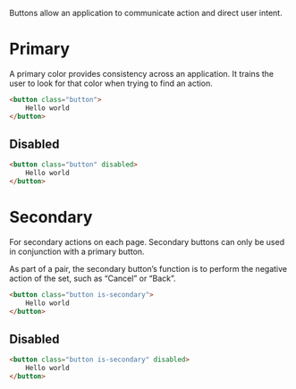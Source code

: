 Buttons allow an application to communicate action and direct user intent.

# Primary
A primary color provides consistency across an application. It trains the user to look for that color when trying to find an action.

```html
<button class="button">
    Hello world
</button>
```
## Disabled

```html
<button class="button" disabled>
    Hello world
</button>
```
# Secondary
For secondary actions on each page. Secondary buttons can only be used in conjunction with a primary button.

As part of a pair, the secondary button’s function is to perform the negative action of the set, such as “Cancel” or “Back”.

```html
<button class="button is-secondary">
    Hello world
</button>
```

## Disabled

```html
<button class="button is-secondary" disabled>
    Hello world
</button>
```